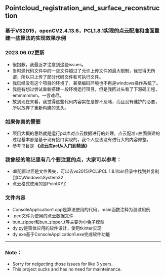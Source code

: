 ## Pointcloud_registration_and_surface_reconstruction
### 基于VS2015，openCV2.4.13.6，PCL1.8.1实现的点云配准和曲面重建一些算法的实现效果示例

### 2023.06.02更新
* 很抱歉，我最近才注意到这些issues。
* 当时源代码文件中的一些文件超过了允许上传文件的最大限制，我觉得无所谓，所以只上传了部分代码文件和可执行文件。
* 我已经没有这个项目的环境了，甚至编码环境也不再是windows操作系统了。
* 我是有想过尝试重新搭建一段环境运行项目，但是我回过头看了下源码工程，emmmmmm，一言难尽。
* 放到现在来看，我觉得这些代码内容实在是惨不忍睹，而且没有维护的必要，所以放弃了重新构建的念头。

### 如果你真的需要
* 项目大概的思路就是运行pcl库对点云数据进行的处理，点云配准+曲面重建的过程基本都是基于现有接口实现的，我个人应该没有进行大的内容修整。
* 参考书目是 **《点云库pcl从入门到精通》**

### 我曾经的笔记里有几个要注意的点，大家可以参考：
* dll配置过但是文件丢失，可以去vs2015\PCL\PCL 1.8.1\bin目录中找到并复制到C:\Windows\System32
* 点云格式使用的是PointXYZ

### 文件内容
* ConsoleApplication1.cpp是算法使用的代码，main函数注释为测试用例
* .pcd文件为使用的点云数据文件
* bun_zipper和bun_zipper_t等主要为小兔子模型
* dy.py是窗体应用的软件设计，使用tkinter实现
* dy.exe基于ConsoleApplication1.exe完成软件功能

---
### Note：
* Sorry for nelgecting those issues for like 3 years.
* This project sucks and has no need for mainteinance.
